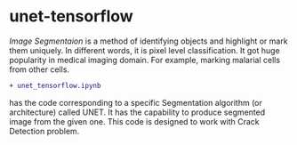 # unet-tensorflow
*Image Segmentaion* is a method of identifying objects and highlight or mark them uniquely. In different words, it is pixel level classification. It got huge popularity in medical imaging domain. For example, marking malarial cells from other cells.
```diff
+ unet_tensorflow.ipynb
```
has the code corresponding to a specific Segmentation algorithm (or architecture) called UNET. It has the capability to produce segmented image from the given one. This code is designed to work with Crack Detection problem.
